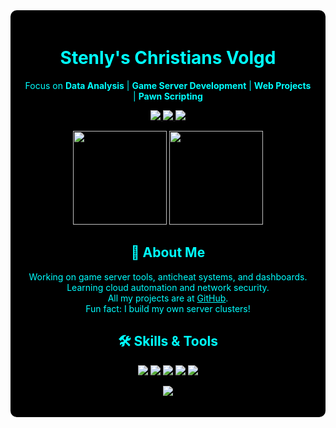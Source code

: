 <div align="center" style="background-color:#000; color:#00ffff; padding: 20px; border-radius: 10px;">

<h1>Stenly's Christians Volgd</h1>

<p>
Focus on <b>Data Analysis</b> | <b>Game Server Development</b> | <b>Web Projects</b> | <b>Pawn Scripting</b>
</p>

<p>
  <a href="https://orbitcloud.my.id">
    <img src="https://img.shields.io/badge/OrbitCloud-000000?style=for-the-badge&logo=cloudflare&logoColor=cyan">
  </a>
  <a href="https://vyuxn.xyz">
    <img src="https://img.shields.io/badge/Vyuxn-000000?style=for-the-badge&logo=google-cloud&logoColor=cyan">
  </a>
  <a href="stenly@vyuxn.xyz@email.com">
    <img src="https://img.shields.io/badge/Email-000000?style=for-the-badge&logo=gmail&logoColor=cyan">
  </a>
</p>

<p>
  <img src="https://github-readme-stats.vercel.app/api?username=stenlykaelan&show_icons=true&theme=tokyonight&hide_border=true&bg_color=000000&text_color=00FFFF" height="150">
  <img src="https://github-readme-streak-stats.herokuapp.com/?user=stenlykaelan&theme=tokyonight&hide_border=true&background=000000&ring=00FFFF&fire=00FFFF&currStreakLabel=00FFFF" height="150">
</p>

<h2>📜 About Me</h2>
<p align="center">
Working on game server tools, anticheat systems, and dashboards.<br>
Learning cloud automation and network security.<br>
All my projects are at <a href="https://github.com/stenlykaelan" style="color: cyan;">GitHub</a>.<br>
Fun fact: I build my own server clusters!
</p>

<h2>🛠️ Skills & Tools</h2>
<p align="center">
  <img src="https://img.shields.io/badge/Pawn-000000?style=for-the-badge&logo=codingninjas&logoColor=cyan">
  <img src="https://img.shields.io/badge/Python-000000?style=for-the-badge&logo=python&logoColor=cyan">
  <img src="https://img.shields.io/badge/Linux-000000?style=for-the-badge&logo=linux&logoColor=cyan">
  <img src="https://img.shields.io/badge/Cloud-000000?style=for-the-badge&logo=cloudflare&logoColor=cyan">
  <img src="https://img.shields.io/badge/Security-000000?style=for-the-badge&logo=hackthebox&logoColor=cyan">
</p>

<p align="center">
  <img src="https://komarev.com/ghpvc/?username=stenlykaelan&label=Profile%20Views&color=00FFFF&style=flat">
</p>

<p align="center">
</p>

</div>

